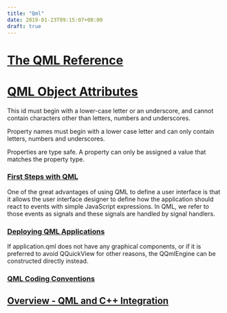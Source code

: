 ```yaml
---
title: "Qml"
date: 2019-01-23T09:15:07+08:00
draft: true
---
```


# [The QML Reference](http://doc.qt.io/qt-5/qmlreference.html)

# [QML Object Attributes](http://doc.qt.io/qt-5/qtqml-syntax-objectattributes.html)

This id must begin with a lower-case letter or an underscore, and cannot contain characters other than letters, numbers and underscores.

Property names must begin with a lower case letter and can only contain letters, numbers and underscores.

Properties are type safe. A property can only be assigned a value that matches the property type.



### [First Steps with QML](https://doc.qt.io/qt-5/qmlfirststeps.html#)

One of the great advantages of using QML to define a user interface is that it allows the user interface designer to define how the application should react to events with simple JavaScript expressions. In QML, we refer to those events as signals and these signals are handled by signal handlers.

### [Deploying QML Applications](https://doc.qt.io/qt-5/qtquick-deployment.html)
If application.qml does not have any graphical components, or if it is preferred to avoid QQuickView for other reasons, the QQmlEngine can be constructed directly instead.

### [QML Coding Conventions](https://doc.qt.io/qt-5/qml-codingconventions.html)

## [Overview - QML and C++ Integration](https://doc.qt.io/qt-5/qtqml-cppintegration-overview.html#defining-qml-types-from-c)

